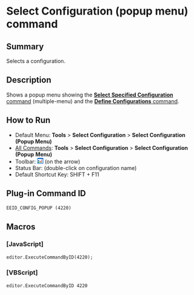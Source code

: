 # Select Configuration (popup menu) command

## Summary

Selects a configuration.

## Description

Shows a popup menu showing the [**Select** **Specified Configuration** command](select_config) (multiple-menu) and the [**Define Configurations** command](config).

## How to Run

- Default Menu: **Tools** >
**Select Configuration** \> **Select Configuration (Popup Menu)**
- [All Commands](all_commands): **Tools** >
**Select Configuration** \> **Select Configuration (Popup**
**Menu)**
- Toolbar: ![](../../images/configpopup.png) (on
the arrow)
- Status Bar: (double-click on configuration name)
- Default Shortcut Key: SHIFT + F11

## Plug-in Command ID

```
EEID_CONFIG_POPUP (4220)
```

## Macros

### \[JavaScript\]

```
editor.ExecuteCommandByID(4220);
```

### \[VBScript\]

```
editor.ExecuteCommandByID 4220
```
